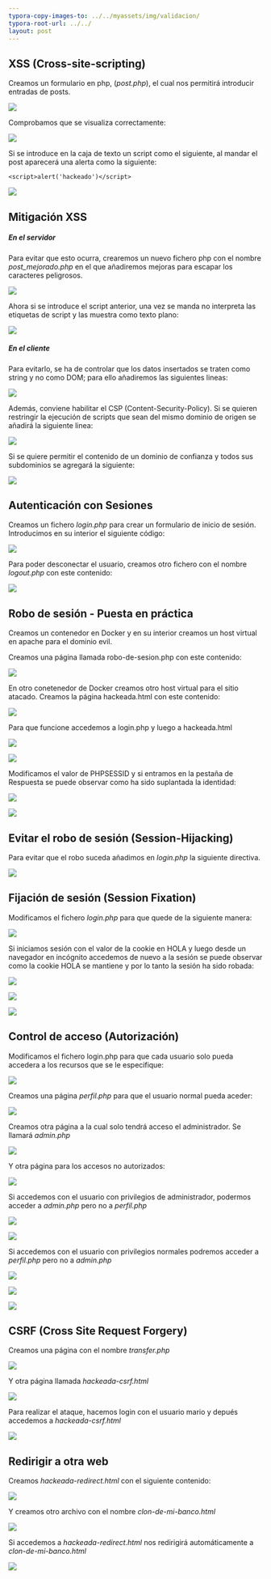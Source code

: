 ```yaml
---
typora-copy-images-to: ../../myassets/img/validacion/
typora-root-url: ../../
layout: post
---
```


## **XSS (Cross-site-scripting)**

Creamos un formulario en php, (*post.php*), el cual nos permitirá introducir entradas de posts.

![](/PePs/myassets/img/validacion/1003.png)



Comprobamos que se visualiza correctamente:

![](/PePs/myassets/img/validacion/1004.png)



Si se introduce en la caja de texto un script como el siguiente, al mandar el post aparecerá una alerta como la siguiente:

```
<script>alert('hackeado')</script>
```



![](/PePs/myassets/img/validacion/1005.png)



## **Mitigación XSS**

##### En el servidor

Para evitar que esto ocurra, crearemos un nuevo fichero php con el nombre *post_mejorado.php* en el que añadiremos mejoras para escapar los caracteres peligrosos.

![](/PePs/myassets/img/validacion/1006.png)



Ahora si se introduce el script anterior, una vez se manda no interpreta las etiquetas de script y las muestra como texto plano:

![](/PePs/myassets/img/validacion/1007.png)



##### En el cliente

Para evitarlo, se ha de controlar que los datos insertados se traten como string y no como DOM; para ello añadiremos las siguientes lineas:

![](/PePs/myassets/img/validacion/999.png)



Además, conviene habilitar el CSP (Content-Security-Policy). Si se quieren restringir la ejecución de scripts que sean del mismo dominio de origen se añadirá la siguiente linea:

![](/PePs/myassets/img/validacion/1000.png)



Si se quiere permitir el contenido de un dominio de confianza y todos sus subdominios se agregará la siguiente:

![](/PePs/myassets/img/validacion/1001.png)



## **Autenticación con Sesiones**

Creamos un fichero *login.php* para crear un formulario de inicio de sesión. Introducimos en su interior el siguiente código:

![](/PePs/myassets/img/validacion/4.png)



Para poder desconectar el usuario, creamos otro fichero con el nombre *logout.php* con este contenido:

![](/PePs/myassets/img/validacion/3.png)





## **Robo de sesión - Puesta en práctica**

Creamos un contenedor en Docker y en su interior creamos un host virtual en apache para el dominio evil. 

Creamos una página llamada robo-de-sesion.php con este contenido:

![](/PePs/myassets/img/validacion/1008.png)



En otro conetenedor de Docker creamos otro host virtual para el sitio atacado. Creamos la página hackeada.html con este contenido:

![](/PePs/myassets/img/validacion/1009.png)



Para que funcione accedemos a login.php y luego a hackeada.html

![](/PePs/myassets/img/validacion/5.png)



![](/PePs/myassets/img/validacion/6.png)



Modificamos el valor de PHPSESSID y si entramos en la pestaña de Respuesta se puede observar como ha sido suplantada la identidad:

![](/PePs/myassets/img/validacion/7.png)



![](/PePs/myassets/img/validacion/9.png)



## **Evitar el robo de sesión (Session-Hijacking)**

Para evitar que el robo suceda añadimos en *login.php* la siguiente directiva.

![](/PePs/myassets/img/validacion/1010.png)



## **Fijación de sesión (Session Fixation)**

Modificamos el fichero *login.php* para que quede de la siguiente manera:

![](/PePs/myassets/img/validacion/10.png)



Si iniciamos sesión con el valor de la cookie en HOLA y luego desde un navegador en incógnito accedemos de nuevo a la sesión se puede observar como la cookie HOLA se mantiene y por lo tanto la sesión ha sido robada:

![](/PePs/myassets/img/validacion/81.png)



![](/PePs/myassets/img/validacion/82.png)



![](/PePs/myassets/img/validacion/83.png)



## **Control de acceso (Autorización)**

Modificamos el fichero login.php para que cada usuario solo pueda accedera a los recursos que se le especifique:

![](/PePs/myassets/img/validacion/90.png)



Creamos una página *perfil.php* para que el usuario normal pueda aceder:

![](/PePs/myassets/img/validacion/91.png)



Creamos otra página a la cual solo tendrá acceso el administrador. Se llamará *admin.php*

![](/PePs/myassets/img/validacion/92.png)



Y otra página para los accesos no autorizados:

![](/PePs/myassets/img/validacion/93.png)



Si accedemos con el usuario con privilegios de administrador, podermos acceder a *admin.php* pero no a *perfil.php*

![](/PePs/myassets/img/validacion/95.png)

![](/PePs/myassets/img/validacion/94.png)



Si accedemos con el usuario con privilegios normales podremos acceder a *perfil.php* pero no a *admin.php*

![](/PePs/myassets/img/validacion/97.png)



![](/PePs/myassets/img/validacion/98.png)



![](/PePs/myassets/img/validacion/99.png)





## **CSRF (Cross Site Request Forgery)**

Creamos una página con el nombre *transfer.php*

![](/PePs/myassets/img/validacion/100.png)



Y otra página llamada *hackeada-csrf.html*

![](/PePs/myassets/img/validacion/101.png)



Para realizar el ataque, hacemos login con el usuario mario y depués accedemos a *hackeada-csrf.html*

![](/PePs/myassets/img/validacion/102.png)



## **Redirigir a otra web**

Creamos *hackeada-redirect.html* con el siguiente contenido:

![](/PePs/myassets/img/validacion/900.png)



Y creamos otro archivo con el nombre *clon-de-mi-banco.html*

![](/PePs/myassets/img/validacion/800.png)



Si accedemos a *hackeada-redirect.html* nos redirigirá automáticamente a *clon-de-mi-banco.html*

![](/PePs/myassets/img/validacion/902.png)